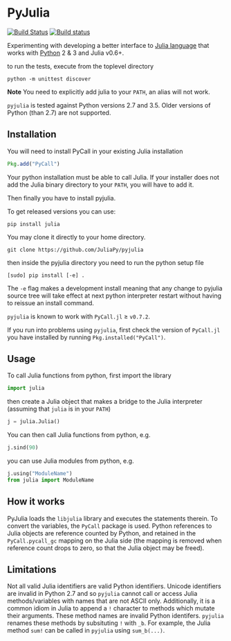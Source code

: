 PyJulia
=======

[![Build Status](https://travis-ci.org/JuliaPy/pyjulia.svg?branch=master)](https://travis-ci.org/JuliaPy/pyjulia)
[![Build status](https://ci.appveyor.com/api/projects/status/github/JuliaPy/pyjulia?svg=true)](https://ci.appveyor.com/project/Keno/pyjulia)

Experimenting with developing a better interface to [Julia language](https://julialang.org/) that works with [Python](https://www.python.org/) 2 & 3 and Julia v0.6+.

to run the tests, execute from the toplevel directory

```shell
python -m unittest discover
```

**Note** You need to explicitly add julia to your `PATH`, an alias will not work.

`pyjulia` is tested against Python versions 2.7 and 3.5.  Older versions of Python (than 2.7)  are not supported.

Installation
------------
You will need to install PyCall in your existing Julia installation

```julia
Pkg.add("PyCall")
```

Your python installation must be able to call Julia.  If your installer
does not add the Julia binary directory to your `PATH`, you will have to
add it.

Then finally you have to install pyjulia.

To get released versions you can use:

```
pip install julia
```

You may clone it directly to your home directory.

```
git clone https://github.com/JuliaPy/pyjulia

```
then inside the pyjulia directory you need to run the python setup file

```
[sudo] pip install [-e] .
```

The `-e` flag makes a development install meaning that any change to pyjulia
source tree will take effect at next python interpreter restart without having
to reissue an install command.

`pyjulia` is known to work with `PyCall.jl` ≥ `v0.7.2`.

If you run into problems using `pyjulia`, first check the version of `PyCall.jl` you have installed by running `Pkg.installed("PyCall")`.

Usage
-----
To call Julia functions from python, first import the library

```python
import julia
```

then create a Julia object that makes a bridge to the Julia interpreter (assuming that `julia` is in your `PATH`)

```python
j = julia.Julia()
```

You can then call Julia functions from python, e.g.

```python
j.sind(90)
```

you can use Julia modules from python, e.g.
```python
j.using("ModuleName")
from julia import ModuleName
```

How it works
------------
PyJulia loads the `libjulia` library and executes the statements therein.
To convert the variables, the `PyCall` package is used. Python references
to Julia objects are reference counted by Python, and retained in the
`PyCall.pycall_gc` mapping on the Julia side (the mapping is removed
when reference count drops to zero, so that the Julia object may be freed).



Limitations
------------

Not all valid Julia identifiers are valid Python identifiers.  Unicode identifiers are invalid in Python 2.7 and so `pyjulia` cannot call or access Julia methods/variables with names that are not ASCII only.  Additionally, it is a common idiom in Julia to append a `!` character to methods which mutate their arguments.  These method names are invalid Python identifers.  `pyjulia` renames these methods by subsituting `!` with `_b`.  For example, the Julia method `sum!` can be called in `pyjulia` using `sum_b(...)`.
